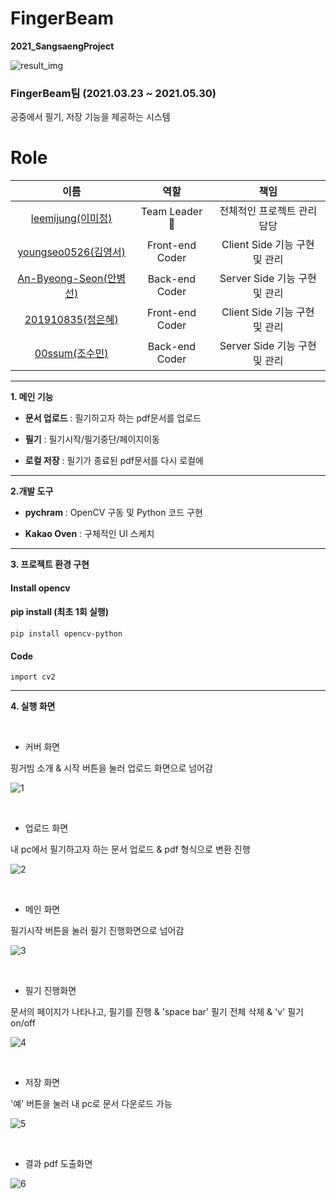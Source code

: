# FingerBeam
**2021_SangsaengProject**

![result_img](https://user-images.githubusercontent.com/76740863/126743176-06740522-57ee-4919-83f1-117dac18cf54.GIF)

### FingerBeam팀 (2021.03.23 ~ 2021.05.30)

공중에서 필기, 저장 기능을 제공하는 시스템

# Role

|                            이름                             |              역할              |                           책임                            |
| :---------------------------------------------------------: | :----------------------------: | :-------------------------------------------------------: |
|   [leemijung(이미정)](https://github.com/leemijung)     |       Team Leader 👑        |                전체적인 프로젝트 관리 담당                |
|   [youngseo0526(김영서)](https://github.com/youngseo0526)   |        Front-end Coder         |               Client Side 기능 구현 및 관리               |
|   [An-Byeong-Seon(안병선)](https://github.com/An-Byeong-Seon)   |        Back-end Coder         |               Server Side 기능 구현 및 관리               |
|   [201910835(정은혜)](https://github.com/201910835)   |        Front-end Coder         |            Client Side 기능 구현 및 관리                  |
|   [00ssum(조수민)](https://github.com/00ssum)   |        Back-end Coder         |              Server Side 기능 구현 및 관리                |

-------------------

**1. 메인 기능**

- **문서 업로드** : 필기하고자 하는 pdf문서를 업로드

- **필기** : 필기시작/필기중단/페이지이동

- **로컬 저장** : 필기가 종료된 pdf문서를 다시 로컬에 

-------------------

**2.개발 도구**

- **pychram** : OpenCV 구동 및 Python 코드 구현

- **Kakao Oven** : 구체적인 UI 스케치

-------------------

**3. 프로젝트 환경 구현**

#### Install opencv

#### pip install (최초 1회 실행)

```
pip install opencv-python
```

#### Code

```
import cv2
```

------------------------

**4. 실행 화면**

<br>

- 커버 화면

핑거빔 소개 & 시작 버튼을 눌러 업로드 화면으로 넘어감

![1](https://user-images.githubusercontent.com/76740863/123056193-9e603500-d441-11eb-8438-586434d218bc.jpg)

<br>

- 업로드 화면

내 pc에서 필기하고자 하는 문서 업로드 & pdf 형식으로 변환 진행

![2](https://user-images.githubusercontent.com/76740863/123056201-9f916200-d441-11eb-9fee-e3e374bad417.jpg)

<br>

- 메인 화면

필기시작 버튼을 눌러 필기 진행화면으로 넘어감

![3](https://user-images.githubusercontent.com/76740863/123056202-9f916200-d441-11eb-9ff0-312faa09925c.jpg)

<br>

- 필기 진행화면

문서의 페이지가 나타나고, 필기를 진행 & 'space bar' 필기 전체 삭제 & 'v' 필기 on/off

![4](https://user-images.githubusercontent.com/76740863/123056203-a029f880-d441-11eb-8d78-68e165a00213.jpg)

<br>

- 저장 화면

'예' 버튼을 눌러 내 pc로 문서 다운로드 가능

![5](https://user-images.githubusercontent.com/76740863/123056208-a15b2580-d441-11eb-8e6e-61004abe624b.jpg)

<br>

- 결과 pdf 도출화면

![6](https://user-images.githubusercontent.com/76740863/123056789-3827e200-d442-11eb-924d-cbc3dd1ed545.jpg)


